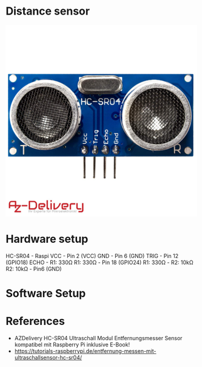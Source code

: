 # Distance sensor
![Sensor HC-SR04](./doc/71YRg95095L._SL1500_.jpg)

# Hardware setup

HC-SR04 - Raspi
VCC - Pin 2 (VCC)
GND - Pin 6 (GND)
TRIG - Pin 12 (GPIO18)
ECHO - R1: 330Ω 
R1: 330Ω  - Pin 18 (GPIO24) 
R1: 330Ω -  R2: 10kΩ 
R2: 10kΩ -  Pin6 (GND)


# Software Setup




# References
+ AZDelivery HC-SR04 Ultraschall Modul Entfernungsmesser Sensor kompatibel mit Raspberry Pi inklusive E-Book!
+ https://tutorials-raspberrypi.de/entfernung-messen-mit-ultraschallsensor-hc-sr04/
